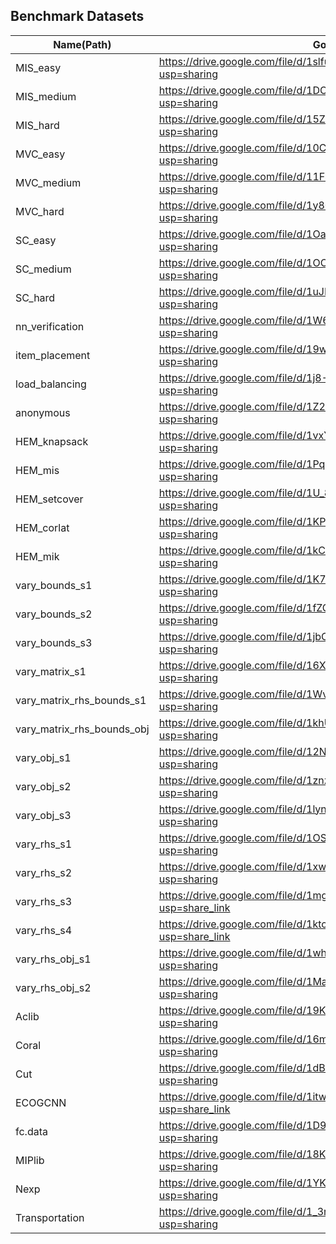 ## Benchmark Datasets

| Name(Path)                     | Google Drive Links                                           |
| ------------------------------ | ------------------------------------------------------------ |
| MIS_easy                       | https://drive.google.com/file/d/1slfuVvma5R5qwoFtIw1I3wLeIzg5EGvM/view?usp=sharing |
| MIS_medium                     | https://drive.google.com/file/d/1DOSR3rZ3ezwaMJAB-5aHtwKWoOngUQzH/view?usp=sharing |
| MIS_hard                       | https://drive.google.com/file/d/15ZkWUq5dysm-3D9VAL2kb1nr-Sgwjain/view?usp=sharing |
| MVC_easy                       | https://drive.google.com/file/d/10CCgHflKtxO4XOXZZCkD-pLU7vh81GZ0/view?usp=sharing |
| MVC_medium                     | https://drive.google.com/file/d/11Frntl0fDKf0bnbgvrZun_vHJxbTKxbu/view?usp=sharing |
| MVC_hard                       | https://drive.google.com/file/d/1y80fAwcty8e3yR93dR5whD6xx39_QLXE/view?usp=sharing |
| SC_easy                        | https://drive.google.com/file/d/1Oa9NiP6I1XpOkneLETGfKgTeYMDybVJX/view?usp=sharing |
| SC_medium                      | https://drive.google.com/file/d/1OOEiav-07UmCtCKOfnpWraN5Rxz980bk/view?usp=sharing |
| SC_hard                        | https://drive.google.com/file/d/1uJFOUz6Xr_qgrmXhZcisWUG0hw_fnCSV/view?usp=sharing |
| nn\_verification               | https://drive.google.com/file/d/1W66CNBnJGc5iUPzc49FOHGzQibqxhgys/view?usp=sharing |
| item\_placement                | https://drive.google.com/file/d/19wd9yjf7i_d8-1X7JBAgd8bbD3Sa-jGW/view?usp=sharing |
| load\_balancing                | https://drive.google.com/file/d/1j8-UOTt405XuiwIbbQcHOA7WGDopM97C/view?usp=sharing |
| anonymous                      | https://drive.google.com/file/d/1Z2Vv51iKcf3MoydFI3Ni69zwSEJ6rrd7/view?usp=sharing |
| HEM\_knapsack                  | https://drive.google.com/file/d/1vxYgRQn64DQIXJ850CUJba2kWZW6leJd/view?usp=sharing |
| HEM\_mis                       | https://drive.google.com/file/d/1Pq46OgRhQNnh7pHu5jg3FwDy0BK_CRxQ/view?usp=sharing |
| HEM\_setcover                  | https://drive.google.com/file/d/1U_8A3VtcYYShmTs7VL-51ZE7rH-_mrqE/view?usp=sharing |
| HEM\_corlat                    | https://drive.google.com/file/d/1KPiu4j0YP_Nfyv1bJV7AJCezbBv9EbGA/view?usp=sharing |
| HEM\_mik                       | https://drive.google.com/file/d/1kCHyqZR7spWRozpqIAz1NyLOs9VBiEW7/view?usp=sharing |
| vary\_bounds\_s1               | https://drive.google.com/file/d/1K7GBJYQiIxgQDyU8EZfL7Y1ReAotW6TA/view?usp=sharing |
| vary\_bounds\_s2               | https://drive.google.com/file/d/1fZGKUpmXlduPIAvYu4XenjnJD_2bjxkw/view?usp=sharing |
| vary\_bounds\_s3               | https://drive.google.com/file/d/1jbC7g3joh6VO7cA_M2r_lxY4qt-Awnfe/view?usp=sharing |
| vary\_matrix\_s1               | https://drive.google.com/file/d/16XwwO_z30YR0XWKm4hIuOvMvfQKWmyTS/view?usp=sharing |
| vary\_matrix\_rhs\_bounds\_s1  | https://drive.google.com/file/d/1WvHVNwEX8FjcZVej0v5oSugZtGTXiAhG/view?usp=sharing |
| vary\_matrix\_rhs\_bounds\_obj | https://drive.google.com/file/d/1khUI-qEOjJ7PTxGccLWKLVwlcS7lirOC/view?usp=sharing |
| vary\_obj\_s1                  | https://drive.google.com/file/d/12NkYiKsCoBMD5yRp4f_CjYAwdPMnAulO/view?usp=sharing |
| vary\_obj\_s2                  | https://drive.google.com/file/d/1znze4IU7edKYLB5DV3u_G_rdwAmZGlw7/view?usp=sharing |
| vary\_obj\_s3                  | https://drive.google.com/file/d/1lyndsw-CVyA35fL90DgJw5A9jwqkGiXE/view?usp=sharing |
| vary\_rhs\_s1                  | https://drive.google.com/file/d/1OShz8Z4c0ilSN8tgizc6-0q3UIb4xP0I/view?usp=sharing |
| vary\_rhs\_s2                  | https://drive.google.com/file/d/1xwWnn91RcCe7YQQuhznlBDsurnQELf_u/view?usp=sharing |
| vary\_rhs\_s3                  | https://drive.google.com/file/d/1mgjAVqm3DLTCONSSZuQSW0qdUkER6g4R/view?usp=share_link |
| vary\_rhs\_s4                  | https://drive.google.com/file/d/1ktca5mhToNiBZ2w6LMvMPM_EvfTH8GC2/view?usp=share_link |
| vary\_rhs\_obj\_s1             | https://drive.google.com/file/d/1whVuGFFTQ6fGvVy0_wevkdCD0rXyjQHg/view?usp=sharing |
| vary\_rhs\_obj\_s2             | https://drive.google.com/file/d/1MaikRXLp6F3t1XdV-xiR9zPn38_yqxJP/view?usp=sharing |
| Aclib                          | https://drive.google.com/file/d/19K35ZDMSJayTPRPHXotyaoyc3oLkpUk2/view?usp=sharing |
| Coral                          | https://drive.google.com/file/d/16mbK5-OPsVqUZJycuaWJt5TW1baypVDf/view?usp=sharing |
| Cut                            | https://drive.google.com/file/d/1dB6MW1xqP5lW1ggNmSnO6IcoAZyKVhc7/view?usp=sharing |
| ECOGCNN                        | https://drive.google.com/file/d/1itwv9g3Azz8o75Dd26Zg4oDA5RlDfJf1/view?usp=share_link |
| fc.data                        | https://drive.google.com/file/d/1D9I4y4ubn-3DUJng-xxO1-ncHxfgcQMu/view?usp=sharing |
| MIPlib                         | https://drive.google.com/file/d/18Kl8A5DYs4pQQw0HtKrcl2RGTkjlvjiT/view?usp=sharing |
| Nexp                           | https://drive.google.com/file/d/1YKRfLaYN28A0-1gVgvjHA7ecyQkQZRP-/view?usp=sharing |
| Transportation                 | https://drive.google.com/file/d/1_3r2ZJglurOn_PoJjIE7OoMldXp_bRJ1/view?usp=sharing |